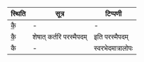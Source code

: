 | स्थिति | सूत्र | टिप्पणी |
| ----- | ------- | ------ |
| कै॒ | - | - |
| कै॒ | शेषात् कर्तरि परस्मैपदम् | इति परस्मैपदम् |
| कै | - | स्वरभेदमात्रालोपः |
